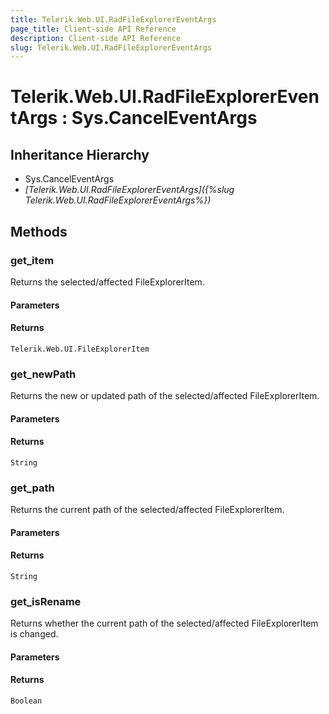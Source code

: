 ```yaml
---
title: Telerik.Web.UI.RadFileExplorerEventArgs
page_title: Client-side API Reference
description: Client-side API Reference
slug: Telerik.Web.UI.RadFileExplorerEventArgs
---
```


# Telerik.Web.UI.RadFileExplorerEventArgs : Sys.CancelEventArgs 

## Inheritance Hierarchy

* Sys.CancelEventArgs
* *[Telerik.Web.UI.RadFileExplorerEventArgs]({%slug Telerik.Web.UI.RadFileExplorerEventArgs%})*

## Methods

###  get_item

Returns the selected/affected FileExplorerItem.

#### Parameters

#### Returns

`Telerik.Web.UI.FileExplorerItem` 

###  get_newPath

Returns the new or updated path of the selected/affected FileExplorerItem.

#### Parameters

#### Returns

`String` 

###  get_path

Returns the current path of the selected/affected FileExplorerItem.

#### Parameters

#### Returns

`String` 

###  get_isRename

Returns whether the current path of the selected/affected FileExplorerItem is changed.

#### Parameters

#### Returns

`Boolean` 
